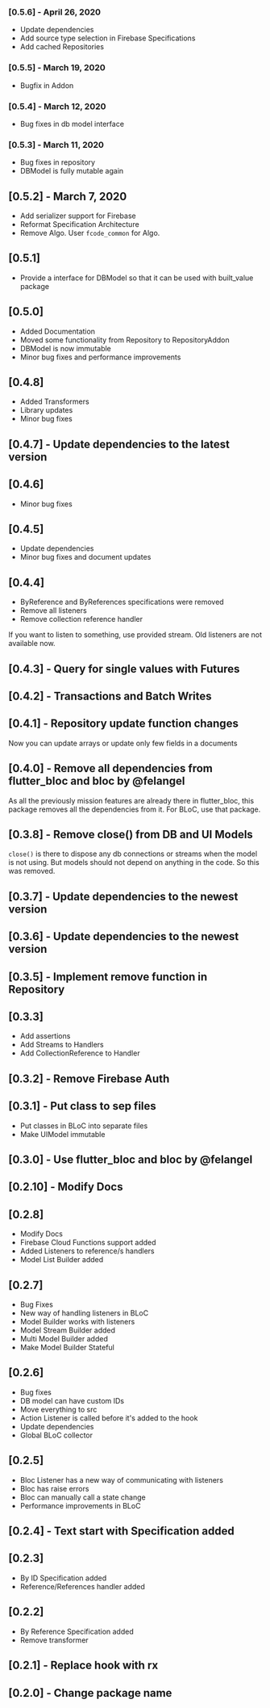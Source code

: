 ### [0.5.6] - April 26, 2020

* Update dependencies
* Add source type selection in Firebase Specifications
* Add cached Repositories

### [0.5.5] - March 19, 2020

* Bugfix in Addon

### [0.5.4] - March 12, 2020

* Bug fixes in db model interface

### [0.5.3] - March 11, 2020

* Bug fixes in repository
* DBModel is fully mutable again

## [0.5.2] - March 7, 2020

* Add serializer support for Firebase
* Reformat Specification Architecture
* Remove Algo. User `fcode_common` for Algo.

## [0.5.1]

* Provide a interface for DBModel so that it can be used with built_value package

## [0.5.0]

* Added Documentation
* Moved some functionality from Repository to RepositoryAddon
* DBModel is now immutable
* Minor bug fixes and performance improvements

## [0.4.8]

* Added Transformers
* Library updates
* Minor bug fixes

## [0.4.7] - Update dependencies  to the latest version

## [0.4.6]

* Minor bug fixes

## [0.4.5]

* Update dependencies
* Minor bug fixes and document updates

## [0.4.4] 

* ByReference and ByReferences specifications were removed
* Remove all listeners
* Remove collection reference handler

If you want to listen to something, use provided stream. Old listeners
are not available now.

## [0.4.3] - Query for single values with Futures

## [0.4.2] - Transactions and Batch Writes

## [0.4.1] - Repository update function changes

Now you can update arrays or update only few fields in a documents

## [0.4.0] - Remove all dependencies from flutter_bloc and bloc by @felangel

As all the previously mission features are already there in 
flutter_bloc, this package removes all the dependencies from it.
For BLoC, use that package.

## [0.3.8] - Remove close() from DB and UI Models

`close()` is there to dispose any db connections or streams when the
model is not using. But models should not depend on anything in the code.
So this was removed.


## [0.3.7] - Update dependencies to the newest version

## [0.3.6] - Update dependencies to the newest version

## [0.3.5] - Implement remove function in Repository

## [0.3.3]
 
* Add assertions
* Add Streams to Handlers
* Add CollectionReference to Handler

## [0.3.2] - Remove Firebase Auth

## [0.3.1] - Put class to sep files

* Put classes in BLoC into separate files
* Make UIModel immutable

## [0.3.0] - Use flutter_bloc and bloc by @felangel

## [0.2.10] - Modify Docs

## [0.2.8] 

* Modify Docs
* Firebase Cloud Functions support added
* Added Listeners to reference/s handlers
* Model List Builder added

## [0.2.7] 

* Bug Fixes
* New way of handling listeners in BLoC
* Model Builder works with listeners
* Model Stream Builder added
* Multi Model Builder added
* Make Model Builder Stateful

## [0.2.6] 

* Bug fixes
* DB model can have custom IDs
* Move everything to src
* Action Listener is called before it's added to the hook
* Update dependencies
* Global BLoC collector

## [0.2.5] 

* Bloc Listener has a new way of communicating with listeners
* Bloc has raise errors
* Bloc can manually call a state change
* Performance improvements in BLoC

## [0.2.4] - Text start with Specification added

## [0.2.3] 

* By ID Specification added
* Reference/References handler added

## [0.2.2] 

* By Reference Specification added
* Remove transformer

## [0.2.1] - Replace hook with rx

## [0.2.0] - Change package name
